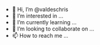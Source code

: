 - 👋 Hi, I’m @valdeschris
- 👀 I’m interested in ...
- 🌱 I’m currently learning ...
- 💞️ I’m looking to collaborate on ...
- 📫 How to reach me ...

<!---
valdeschris/valdeschris is a ✨ special ✨ repository because its `README.md` (this file) appears on your GitHub profile.
You can click the Preview link to take a look at your changes.
--->
